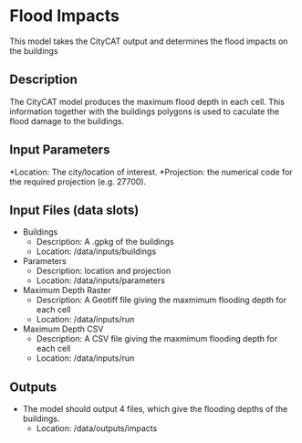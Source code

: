 # Flood Impacts 
This model takes the CityCAT output and determines the flood impacts on the buildings

## Description
The CityCAT model produces the maximum flood depth in each cell. This information together with the buildings polygons is used to caculate the flood damage to the buildings.

## Input Parameters
*Location: The city/location of interest.
*Projection: the numerical code for the required projection (e.g. 27700). 


## Input Files (data slots)
* Buildings
  * Description: A .gpkg of the buildings
  * Location: /data/inputs/buildings
* Parameters
  * Description: location and projection
  * Location: /data/inputs/parameters
* Maximum Depth Raster
  * Description: A Geotiff file giving the maxmimum flooding depth for each cell
  * Location: /data/inputs/run
* Maximum Depth CSV
  * Description: A CSV file giving the maxmimum flooding depth for each cell
  * Location: /data/inputs/run

## Outputs
* The model should output 4 files, which give the flooding depths of the buildings.
  * Location: /data/outputs/impacts

